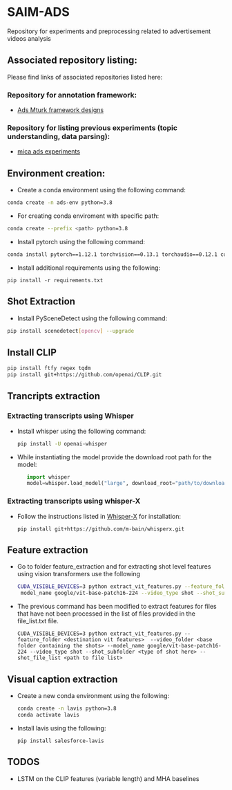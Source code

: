 # SAIM-ADS
Repository for experiments and preprocessing related to advertisement videos analysis

## Associated repository listing:

Please find links of associated repositories listed here:
### Repository for annotation framework:

* [Ads Mturk framework designs](https://github.com/usc-sail/mica-ads-Mturk-experiments)

### Repository for listing previous experiments (topic understanding, data parsing):

* [mica ads experiments](https://github.com/usc-sail/mica-ads-experiments)

## Environment creation:

* Create a conda environment using the following command:

```bash
conda create -n ads-env python=3.8
```

* For creating conda enviroment with specific path:

```bash
conda create --prefix <path> python=3.8
```

* Install pytorch using the following command:

```bash
conda install pytorch==1.12.1 torchvision==0.13.1 torchaudio==0.12.1 cudatoolkit=11.3 -c pytorch
```
* Install additional requirements using the following:

```
pip install -r requirements.txt
```

## Shot Extraction

* Install PySceneDetect using the following command:

```bash
pip install scenedetect[opencv] --upgrade
```

## Install CLIP 

```bash
pip install ftfy regex tqdm
pip install git+https://github.com/openai/CLIP.git
```

## Trancripts extraction 

### Extracting transcripts using Whisper 

* Install whisper using the following command:
   ```bash
   pip install -U openai-whisper
   ```
* While instantiating the model provide the download root path for the model:
   ```python 
      import whisper 
      model=whisper.load_model("large", download_root="path/to/download/model")
   ```

### Extracting transcripts using whisper-X 

* Follow the instructions listed in [Whisper-X](https://github.com/m-bain/whisperX) for installation:

   ```
   pip install git+https://github.com/m-bain/whisperx.git
   ```

## Feature extraction 

* Go to folder feature_extraction and for extracting shot level features using vision transformers use the following 

   ```bash
   CUDA_VISIBLE_DEVICES=3 python extract_vit_features.py --feature_folder <destination vit features> --video_folder <base folder containing the shots> --   
    model_name google/vit-base-patch16-224 --video_type shot --shot_subfolder <type of shot here>
   ```

* The previous command has been modified to extract features for files that have not been processed in the list of files provided in the file_list.txt file.

   ```
   CUDA_VISIBLE_DEVICES=3 python extract_vit_features.py --feature_folder <destination vit features>  --video_folder <base folder containing the shots> --model_name google/vit-base-patch16-224 --video_type shot --shot_subfolder <type of shot here> --shot_file_list <path to file list>
   ```

## Visual caption extraction 

* Create a new conda environment using the following:

   ```bash 
   conda create -n lavis python=3.8
   conda activate lavis
   ```
* Install lavis using the following: 

   ```
   pip install salesforce-lavis
   ```


## TODOS

* LSTM on the CLIP features (variable length) and MHA baselines









